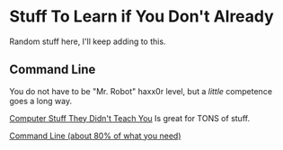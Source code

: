 # Stuff To Learn if You Don't Already


Random stuff here, I'll keep adding to this.


## Command Line
You do not have to be "Mr. Robot" haxx0r level, but a *little* competence goes a long way.

[Computer Stuff They Didn't Teach You](https://www.youtube.com/watch?v=gDXmTJakpT8&list=PL0M0zPgJ3HSesuPIObeUVQNbKqlw5U2Vr) Is great for TONS of stuff.

[Command Line (about 80% of what you need)](https://www.youtube.com/watch?v=QKBcHuA3VJE&list=PL0M0zPgJ3HSesuPIObeUVQNbKqlw5U2Vr&index=15)


